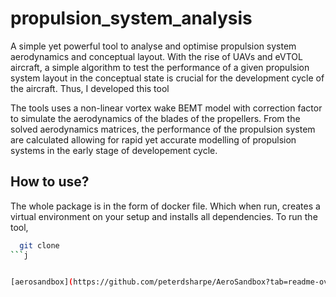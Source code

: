 # propulsion_system_analysis

A simple yet powerful tool to analyse and optimise propulsion system aerodynamics and conceptual layout.
With the rise of UAVs and eVTOL aircraft, a simple algorithm to test the performance of a given propulsion system
layout in the conceptual state is crucial for the development cycle of the aircraft. Thus, I developed this tool

The tools uses a non-linear vortex wake BEMT model with correction factor to simulate the aerodynamics of the blades of the propellers.
From the solved aerodynamics matrices, the performance of the propulsion system are calculated allowing for rapid yet accurate modelling
of propulsion systems in the early stage of developement cycle.

## How to use?
The whole package is in the form of docker file. Which when run, creates a virtual environment on your setup and installs all dependencies.
To run the tool,

``` bash
  git clone 
```j


[aerosandbox](https://github.com/peterdsharpe/AeroSandbox?tab=readme-ov-file)

